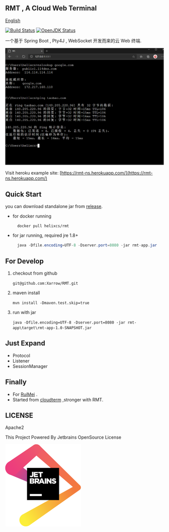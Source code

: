 ## RMT , A Cloud Web Terminal

[English](en.md)

[![Build Status](https://travis-ci.org/Xarrow/RMT.svg?branch=master)](https://travis-ci.org/Xarrow/RMT)
[![OpenJDK Status](https://img.shields.io/badge/OpenJDK-1.8-brightgreen.svg)](https://openjdk.java.net/install/)

一个基于 Spring Boot , Pty4J , WebSocket 开发而来的云 Web 终端.

![img](../asserts/20200622015739.png)

Visit heroku example site: [https://rmt-ns.herokuapp.com/](https://rmt-ns.herokuapp.com/)

## Quick Start
you can download standalone jar from [release](https://github.com/Xarrow/RMT/releases/).

* for docker running

  ```
    docker pull helixcs/rmt
  ```
  
* for jar running, required jre 1.8+

    ```java
      java -Dfile.encoding=UTF-8 -Dserver.port=8080 -jar rmt-app.jar 
    ```

## For Develop

1. checkout from github

    `git@github.com:Xarrow/RMT.git`

2. maven install 
    
    `mvn install -Dmaven.test.skip=true`
    
3. run with jar
    
    `java -Dfile.encoding=UTF-8 -Dserver.port=8080 -jar rmt-app\target\rmt-app-1.0-SNAPSHOT.jar`
    
## Just Expand
* Protocol
* Listener
* SessionManager

## Finally
* For [RuiMei](https://yuruimei.com) .
* Started from [cloudterm](https://github.com/javaterminal/cloudterm) ,stronger with RMT.

## LICENSE

Apache2

This Project Powered By Jetbrains OpenSource License

![img](../asserts/jetbrains.svg)